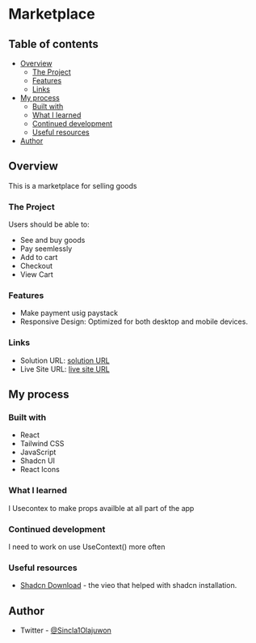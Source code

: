 # Marketplace

## Table of contents

- [Overview](#overview)
  - [The Project](#the-challenge)
  - [Features](#features)
  - [Links](#links)
- [My process](#my-process)
  - [Built with](#built-with)
  - [What I learned](#what-i-learned)
  - [Continued development](#continued-development)
  - [Useful resources](#useful-resources)
- [Author](#author)




## Overview
This is a marketplace for selling goods

### The Project

Users should be able to:

- See and buy goods
- Pay seemlessly
- Add to cart
- Checkout
- View Cart



### Features

- Make payment usig paystack
- Responsive Design: Optimized for both desktop and mobile devices.



### Links

- Solution URL: [solution URL](https://github.com/sinclare210/MarketPlace-)
- Live Site URL: [live site URL](https://market-place-beryl.vercel.app/)

## My process

### Built with

- React
- Tailwind CSS
- JavaScript
- Shadcn UI
- React Icons


### What I learned

I Usecontex to make props availble at all part of the app


### Continued development

I need to work on use UseContext() more often



### Useful resources

- [Shadcn Download](https://youtu.be/gXSC5eMw68o?si=ZcUd02Q5brZ0wslG) - the vieo that helped with shadcn installation.


## Author
- Twitter - [@Sincla1Olajuwon](https://x.com/Sincla1Olajuwon?t=9Rl_pnqS5YlDRBy-PVlhWQ&s=09)






